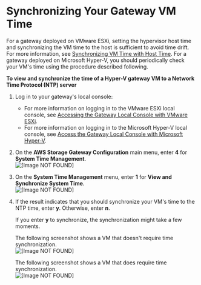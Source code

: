 # Synchronizing Your Gateway VM Time<a name="MaintenanceTimeSync-hyperv"></a>

For a gateway deployed on VMware ESXi, setting the hypervisor host time and synchronizing the VM time to the host is sufficient to avoid time drift\. For more information, see [Synchronizing VM Time with Host Time](configure-vmware.md#GettingStartedSyncVMTime-common)\. For a gateway deployed on Microsoft Hyper\-V, you should periodically check your VM's time using the procedure described following\.

**To view and synchronize the time of a Hyper\-V gateway VM to a Network Time Protocol \(NTP\) server**

1. Log in to your gateway's local console:
   + For more information on logging in to the VMware ESXi local console, see [Accessing the Gateway Local Console with VMware ESXi](accessing-local-console.md#MaintenanceConsoleWindowVMware-common)\.
   + For more information on logging in to the Microsoft Hyper\-V local console, see [Access the Gateway Local Console with Microsoft Hyper\-V](accessing-local-console.md#MaintenanceConsoleWindowHyperV-common)\.

1. On the **AWS Storage Gateway Configuration** main menu, enter **4** for **System Time Management**\.  
![\[Image NOT FOUND\]](http://docs.aws.amazon.com/storagegateway/latest/userguide/images/LocalConsoleLogin.png)

1. On the **System Time Management** menu, enter **1** for **View and Synchronize System Time**\.  
![\[Image NOT FOUND\]](http://docs.aws.amazon.com/storagegateway/latest/userguide/images/hyperv-timesync01.png)

1. If the result indicates that you should synchronize your VM's time to the NTP time, enter **y**\. Otherwise, enter **n**\.

   If you enter **y** to synchronize, the synchronization might take a few moments\.

   The following screenshot shows a VM that doesn't require time synchronization\.  
![\[Image NOT FOUND\]](http://docs.aws.amazon.com/storagegateway/latest/userguide/images/hyperv-timesync02.png)

   The following screenshot shows a VM that does require time synchronization\.  
![\[Image NOT FOUND\]](http://docs.aws.amazon.com/storagegateway/latest/userguide/images/hyperv-timesync03.png)